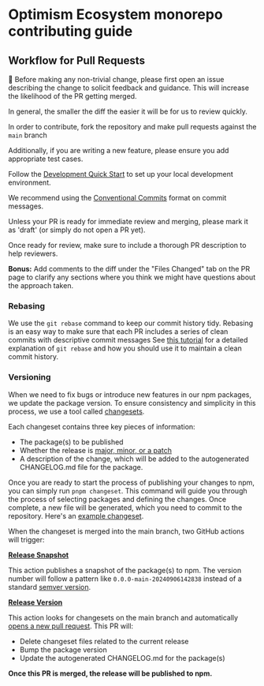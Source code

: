 # Optimism Ecosystem monorepo contributing guide

## Workflow for Pull Requests

🚨 Before making any non-trivial change, please first open an issue describing the change to solicit feedback and guidance. This will increase the likelihood of the PR getting merged.

In general, the smaller the diff the easier it will be for us to review quickly.

In order to contribute, fork the repository and make pull requests against the `main` branch

Additionally, if you are writing a new feature, please ensure you add appropriate test cases.

Follow the [Development Quick Start](https://github.com/ethereum-optimism/ecosystem?tab=readme-ov-file#development-quick-start) to set up your local development environment.

We recommend using the [Conventional Commits](https://www.conventionalcommits.org/en/v1.0.0/) format on commit messages.

Unless your PR is ready for immediate review and merging, please mark it as 'draft' (or simply do not open a PR yet).

Once ready for review, make sure to include a thorough PR description to help reviewers.

**Bonus:** Add comments to the diff under the "Files Changed" tab on the PR page to clarify any sections where you think we might have questions about the approach taken.

### Rebasing

We use the `git rebase` command to keep our commit history tidy.
Rebasing is an easy way to make sure that each PR includes a series of clean commits with descriptive commit messages
See [this tutorial](https://docs.gitlab.com/ee/topics/git/git_rebase.html) for a detailed explanation of `git rebase` and how you should use it to maintain a clean commit history.

### Versioning

When we need to fix bugs or introduce new features in our npm packages, we update the package version. To ensure consistency and simplicity in this process, we use a tool called [changesets](https://github.com/changesets/changesets).

Each changeset contains three key pieces of information:
* The package(s) to be published
* Whether the release is [major, minor, or a patch](https://semver.org/)
* A description of the change, which will be added to the autogenerated CHANGELOG.md file for the package.

Once you are ready to start the process of publishing your changes to npm, you can simply run `pnpm changeset`. This command will guide you through the process of selecting packages and defining the changes. Once complete, a new file will be generated, which you need to commit to the repository. Here's an [example changeset](https://github.com/ethereum-optimism/ecosystem/blob/500f8ec30fbeda4bd675457f68e3f877f2533a03/.changeset/purple-rocks-destroy.md?plain=1).

When the changeset is merged into the main branch, two GitHub actions will trigger:

**[Release Snapshot](https://github.com/ethereum-optimism/ecosystem/blob/main/.github/workflows/release-snapshot.yml)**

This action publishes a snapshot of the package(s) to npm. The version number will follow a pattern like `0.0.0-main-20240906142838` instead of a standard [semver version](https://semver.org/).

**[Release Version](https://github.com/ethereum-optimism/ecosystem/blob/main/.github/workflows/release.yml)**

This action looks for changesets on the main branch and automatically [opens a new pull request](https://github.com/ethereum-optimism/ecosystem/pull/462). This PR will:

* Delete changeset files related to the current release
* Bump the package version
* Update the autogenerated CHANGELOG.md for the package(s)

**Once this PR is merged, the release will be published to npm.**


